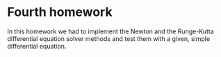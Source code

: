 # Fourth homework

In this homework we had to implement the Newton and the Runge-Kutta differential equation solver methods and test them with a given, simple differential equation.
